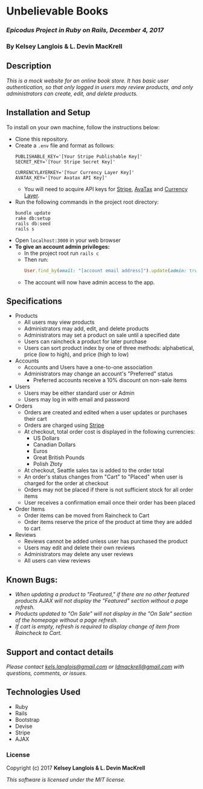 # Unbelievable Books

### _Epicodus Project in Ruby on Rails, December 4, 2017_

### By Kelsey Langlois & L. Devin MacKrell

## Description

_This is a mock website for an online book store. It has basic user authentication, so that only logged in users may review products, and only administrators can create, edit, and delete products._

## Installation and Setup

To install on your own machine, follow the instructions below:

* Clone this repository.
* Create a ```.env``` file and format as follows:
  ```
  PUBLISHABLE_KEY='[Your Stripe Publishable Key]'
  SECRET_KEY='[Your Stripe Secret Key]'

  CURRENCYLAYERKEY='[Your Currency Layer Key]'
  AVATAX_KEY='[Your Avatax API Key]'
  ```  
  * You will need to acquire API keys for [Stripe](https://stripe.com/docs), [AvaTax](https://developer.avalara.com/avatax/dev-guide/) and [Currency Layer](https://currencylayer.com/).
* Run the following commands in the project root directory:
  ```
  bundle update
  rake db:setup
  rails db:seed
  rails s
  ```
* Open ```localhost:3000``` in your web browser
* **To give an account admin privileges:**
  * In the project root run ```rails c```
  * Then run:
    ```ruby
    User.find_by(email: "[account email address]").update(admin: true)
    ```
  * The account will now have admin access to the app.

## Specifications

* Products  
  * All users may view products
  * Administrators may add, edit, and delete products
  * Administrators may set a product on sale until a specified date
  * Users can raincheck a product for later purchase
  * Users can sort product index by one of three methods: alphabetical, price (low to high), and price (high to low)
* Accounts
  * Accounts and Users have a one-to-one association
  * Administrators may change an account's "Preferred" status
    * Preferred accounts receive a 10% discount on non-sale items
* Users
  * Users may be either standard user or Admin
  * Users may log in with email and password
* Orders
  * Orders are created and edited when a user updates or purchases their cart
  * Orders are charged using [Stripe](https://stripe.com/docs)
  * At checkout, total order cost is displayed in the following currencies:
    * US Dollars
    * Canadian Dollars
    * Euros
    * Great British Pounds
    * Polish Złoty
  * At checkout, Seattle sales tax is added to the order total
  * An order's status changes from "Cart" to "Placed" when user is charged for the order at checkout
  * Orders may not be placed if there is not sufficient stock for all order items
  * User receives a confirmation email once their order has been placed
* Order Items
  * Order items can be moved from Raincheck to Cart
  * Order items reserve the price of the product at time they are added to cart
* Reviews
  * Reviews cannot be added unless user has purchased the product
  * Users may edit and delete their own reviews
  * Administrators may delete any user reviews
  * All users can view reviews

## Known Bugs:

* _When updating a product to "Featured," if there are no other featured products AJAX will not display the "Featured" section without a page refresh._
* _Products updated to "On Sale" will not display in the "On Sale" section of the homepage without a page refresh._
* _If cart is empty, refresh is required to display change of item from Raincheck to Cart._

## Support and contact details

_Please contact [kels.langlois@gmail.com](mailto:kels.langlois@gmail.com) or [ldmackrell@gmail.com](mailto:ldmackrell@gmail.com) with questions, comments, or issues._

## Technologies Used

* Ruby
* Rails
* Bootstrap
* Devise
* Stripe
* AJAX

### License

Copyright (c) 2017 **Kelsey Langlois & L. Devin MacKrell**

*This software is licensed under the MIT license.*
